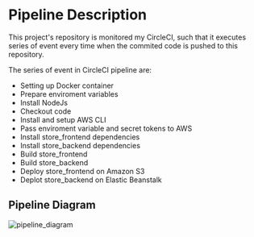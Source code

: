 # Pipeline Description
This project's repository is monitored my CircleCI, such that it executes series of event every time when the commited code is pushed to this repository.

The series of event in CircleCI pipeline are:
* Setting up Docker container
* Prepare enviroment variables
* Install NodeJs
* Checkout code
* Install and setup AWS CLI
* Pass enviroment variable and secret tokens to AWS
* Install store_frontend dependencies
* Install store_backend dependencies
* Build store_frontend
* Build store_backend
* Deploy store_frontend on Amazon S3
* Deplot store_backend on Elastic Beanstalk

## Pipeline Diagram
![pipeline_diagram](https://user-images.githubusercontent.com/39151382/133916701-405ca329-5bd4-44d8-9776-1a01e029d383.jpg)



